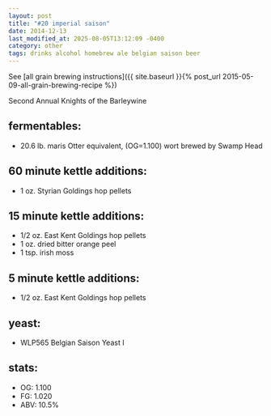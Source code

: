 ```yaml
---
layout: post
title: "#20 imperial saison"
date: 2014-12-13
last_modified_at: 2025-08-05T13:12:09 -0400
category: other
tags: drinks alcohol homebrew ale belgian saison beer
---
```

See  [all grain brewing instructions]({{ site.baseurl }}{% post_url 2015-05-09-all-grain-brewing-recipe %})

Second Annual Knights of the Barleywine

## fermentables:
* 20.6 lb. maris Otter equivalent, (OG=1.100) wort brewed by Swamp Head

## 60 minute kettle additions:
* 1 oz. Styrian Goldings hop pellets

## 15 minute kettle additions:
* 1/2 oz. East Kent Goldings hop pellets
* 1 oz. dried bitter orange peel
* 1 tsp. irish moss

## 5 minute kettle additions:
* 1/2 oz. East Kent Goldings hop pellets

## yeast:
* WLP565 Belgian Saison Yeast I

## stats:
* OG: 1.100
* FG: 1.020
* ABV: 10.5%
